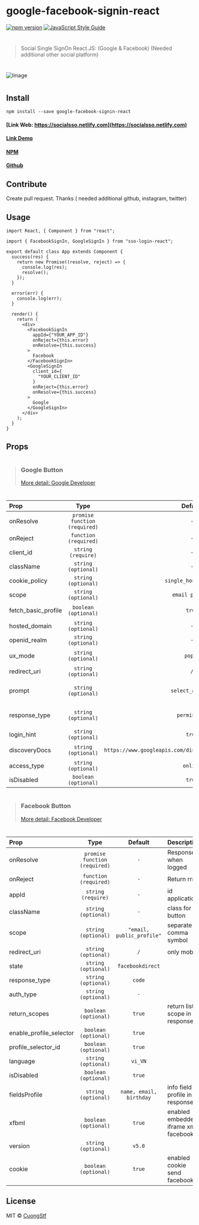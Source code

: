 # google-facebook-signin-react
[![npm version](https://badge.fury.io/js/google-facebook-signin-react.svg)](https://badge.fury.io/js/google-facebook-signin-react) [![JavaScript Style Guide](https://img.shields.io/badge/code_style-standard-brightgreen.svg)](https://standardjs.com)

#

> Social Single SignOn React.JS: (Google &amp; Facebook) (Needed additional other social platform)

#

![Image](https://d3l69s690g8302.cloudfront.net/wp-content/uploads/2016/09/26191011/SCJZO.png)

#

## Install

```
npm install --save google-facebook-signin-react
```


#### [Link Web: https://socialsso.netlify.com](https://socialsso.netlify.com)

#### [Link Demo](https://codesandbox.io/s/google-facebook-signin-sso-reactjs-fum4f)

#### [NPM](https://www.npmjs.com/package/google-facebook-signin-react)
#### [Github](https://github.com/CuongStf/google-facebook-signin-react)


## Contribute
Create pull request. Thanks ( needed additional github, instagram, twitter)

## Usage

```tsx
import React, { Component } from "react";

import { FacebookSignIn, GoogleSignIn } from "sso-login-react";

export default class App extends Component {
  success(res) {
    return new Promise((resolve, reject) => {
      console.log(res);
      resolve();
    });
  }

  error(err) {
    console.log(err);
  }

  render() {
    return (
      <div>
        <FacebookSignIn
          appId={"YOUR_APP_ID"}
          onReject={this.error}
          onResolve={this.success}
        >
          Facebook
        </FacebookSignIn>
        <GoogleSignIn
          client_id={
            "YOUR_CLIENT_ID"
          }
          onReject={this.error}
          onResolve={this.success}
        >
          Google
        </GoogleSignIn>
      </div>
    );
  }
}
```

## Props

#
> ### Google Button
> [More detail: Google Developer](https://developers.google.com)
>
#
| Prop                  | Type                                | Default | Description |
| :---------            | :-------:                           | :-----: | :----------- |
| onResolve             | `promise function (required)`                     | `-`       | Response when logged |
| onReject             | `function (required)`                     | `-`       | Return rrror |
| client_id    | `string (require)`      | `-`       | id application |
| className             | `string (optional)`                     | `-`       | class for button |
| cookie_policy           | `string (optional)`                            | `single_host_origin`    |  |
| scope             | `string (optional)`                     | `email profile`       |  |
| fetch_basic_profile             | `boolean (optional)`                     | `true`       | get profile information |
| hosted_domain             | `string (optional)`                     |`-`       |  |
| openid_realm             | `string (optional)`                     | `-`       |  |
| ux_mode    | `string (optional)`      | `popup`       | Text display when start touch |
| redirect_uri           | `string (optional)`                            | `/`    | only mobile |
| prompt             | `string (optional)`                     | `select_account`       | "consent", "select_account", "none" |
| response_type             | `string (optional)`                     | `permission`       | "id_token", "permission", "code" |
| login_hint             | `string (optional)`                     | `true`       | |
| discoveryDocs             | `string (optional)`                     | `https://www.googleapis.com/discovery/v1/apis/drive/v3/rest`       | request permision |
| access_type             | `string (optional)`                     | `online`       | "online , "offline|
| isDisabled             | `boolean (optional)`                     | `true`       | |

#
> ### Facebook Button
> [More detail: Facebook Developer](https://developers.facebook.com)
#
| Prop                  | Type                                | Default | Description |
| :---------            | :-------:                           | :-----: | :----------- |
| onResolve             | `promise function (required)`                     | `-`       | Response when logged |
| onReject             | `function (required)`                     | `-`       | Return rrror |
| appId    | `string (require)`      | `-`       | id application |
| className             | `string (optional)`                     | `-`       | class for button |
| scope             | `string (optional)`                     | `"email, public_profile"`       | separate by comma symbol |
| redirect_uri           | `string (optional)`                            | `/`    | only mobile |
| state           | `string (optional)`                            | `facebookdirect`    |  |
| response_type             | `string (optional)`                     | `code`       |  |
| auth_type             | `string (optional)`                     | `-`       |  |
| return_scopes             | `boolean (optional)`                     | `true`       | return list scope in response |
| enable_profile_selector             | `boolean (optional)`                     | `true`       |  |
| profile_selector_id    | `boolean (optional)`      | `true`       |  |
| language             | `string (optional)`                     | `vi_VN`       |  |
| isDisabled             | `boolean (optional)`                     | `true`       | |
| fieldsProfile             | `string (optional)`                     | `name, email, birthday`       | info field profile in response |
| xfbml             | `boolean (optional)`                     | `true`        | enabled embedded iframe xml facebook |
| version             | `string (optional)`                     | `v5.0`        |  |
| cookie             | `boolean (optional)`                     | `true`        | enabled cookie send facebook |



## License
MIT © [CuongStf](https://github.com/CuongStf)
